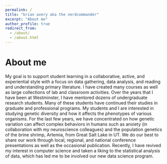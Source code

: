 ```yaml
---
permalink: /
title: "brian avery aka the nerdcommander"
excerpt: "About me"
author_profile: true
redirect_from: 
  - /about/
  - /about.html
---
```


About me
======
My goal is to support student learning in a collaborative, active, and experiential style with a focus on data gathering, data analysis, and reading and understanding primary literature. I have created many courses as well as large collections of lab and classroom activities. Over the years that I have been at Westminster, I have mentored dozens of undergraduate research students. Many of these students have continued their studies in graduate and professional programs. My students and I are interested in studying genetic diversity and how it affects the phenotypes of various organisms. For the last few years, we have concentrated on how genetic variation can affect complex behaviors in humans such as anxiety (in collaboration with my neuroscience colleagues) and the population genetics of the brine shrimp, Artemia, from Great Salt Lake in UT. We do our best to share our work through local, regional, and national conference presentations as well as the occasional publication. Recently, I have revived my interest in computer science and taken a liking to the statistical analysis of data, which has led me to be involved our new data science program.
